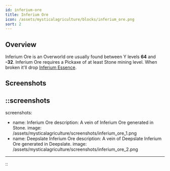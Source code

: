 ```yaml
---
id: inferium-ore
title: Inferium Ore
icon: /assets/mysticalagriculture/blocks/inferium_ore.png
sort: 2
---
```


## Overview

Inferium Ore is an Overworld ore usually found between Y levels **64** and **-32**. Inferium Ore requires a Pickaxe of at least Stone mining level. When broken it'll drop [Inferium Essence](../items/inferium-essence.md). 

## Screenshots

::screenshots
---
screenshots:
  - name: Inferium Ore
    description: A vein of Inferium Ore generated in Stone.
    image: /assets/mysticalagriculture/screenshots/inferium_ore_1.png
  - name: Deepslate Inferium Ore
    description: A vein of Deepslate Inferium Ore generated in Deepslate.
    image: /assets/mysticalagriculture/screenshots/inferium_ore_2.png
---
::
